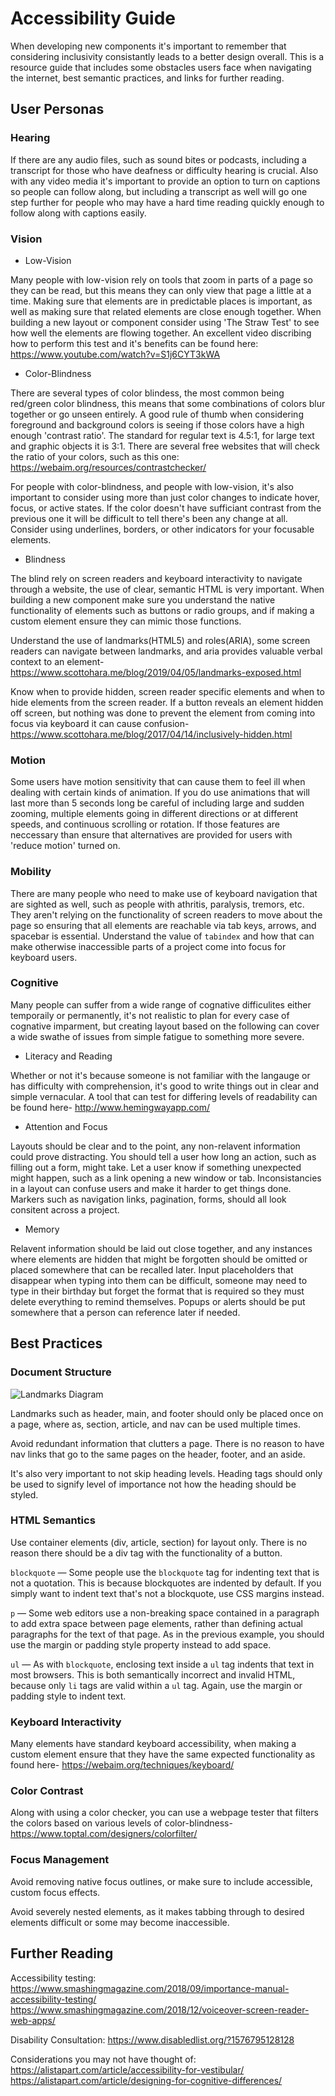 # Accessibility Guide

When developing new components it's important to remember that considering inclusivity consistantly leads to a better design overall. This is a resource guide that includes some obstacles users face when navigating the internet, best semantic practices, and links for further reading.

## User Personas

### Hearing

  If there are any audio files, such as sound bites or podcasts, including a transcript for those who have deafness or difficulty hearing is crucial. Also with any video media it's important to provide an option to turn on captions so people can follow along, but including a transcript as well will go one step further for people who may have a hard time reading quickly enough to follow along with captions easily.

### Vision

  * Low-Vision

  Many people with low-vision rely on tools that zoom in parts of a page so they can be read, but this means they can only view that page a little at a time. Making sure that elements are in predictable places is important, as well as making sure that related elements are close enough together. When building a new layout or component consider using 'The Straw Test' to see how well the elements are flowing together. An excellent video discribing how to perform this test and it's benefits can be found here: https://www.youtube.com/watch?v=S1j6CYT3kWA

  * Color-Blindness

  There are several types of color blindess, the most common being red/green color blindness, this means that some combinations of colors blur together or go unseen entirely. A good rule of thumb when considering foreground and background colors is seeing if those colors have a high enough 'contrast ratio'. The standard for regular text is 4.5:1, for large text and graphic objects it is 3:1. There are several free websites that will check the ratio of your colors, such as this one: https://webaim.org/resources/contrastchecker/

  For people with color-blindness, and people with low-vision, it's also important to consider using more than just color changes to indicate hover, focus, or active states. If the color doesn't have sufficiant contrast from the previous one it will be difficult to tell there's been any change at all. Consider using underlines, borders, or other indicators for your focusable elements.


  * Blindness

  The blind rely on screen readers and keyboard interactivity to navigate through a website, the use of clear, semantic HTML is very important. When building a new component make sure you understand the native functionality of elements such as buttons or radio groups, and if making a custom element ensure they can mimic those functions.

  Understand the use of landmarks(HTML5) and roles(ARIA), some screen readers can navigate between landmarks, and aria provides valuable verbal context to an element-  https://www.scottohara.me/blog/2019/04/05/landmarks-exposed.html

  Know when to provide hidden, screen reader specific elements and when to hide elements from the screen reader. If a button reveals an element hidden off screen, but nothing was done to prevent the element from coming into focus via keyboard it can cause confusion- https://www.scottohara.me/blog/2017/04/14/inclusively-hidden.html


  ### Motion

  Some users have motion sensitivity that can cause them to feel ill when dealing with certain kinds of animation. If you do use animations that will last more than 5 seconds long be careful of including large and sudden zooming, multiple elements going in different directions or at different speeds, and continuous scrolling or rotation. If those features are neccessary than ensure that alternatives are provided for users with 'reduce motion' turned on.

  ### Mobility

  There are many people who need to make use of keyboard navigation that are sighted as well, such as people with athritis, paralysis, tremors, etc. They aren't relying on the functionality of screen readers to move about the page so ensuring that all elements are reachable via tab keys, arrows, and spacebar is essential. Understand the value of `tabindex` and how that can make otherwise inaccessible parts of a project come into focus for keyboard users.

  ### Cognitive

  Many people can suffer from a wide range of cognative difficulites either temporaily or permanently, it's not realistic to plan for every case of cognative imparment, but creating layout based on the following can cover a wide swathe of issues from simple fatigue to something more severe.

  * Literacy and Reading

  Whether or not it's because someone is not familiar with the langauge or has difficulty with comprehension, it's good to write things out in clear and simple vernacular. A tool that can test for differing levels of readability can be found here- http://www.hemingwayapp.com/

  * Attention and Focus

  Layouts should be clear and to the point, any non-relavent information could prove distracting. You should tell a user how long an action, such as filling out a form, might take. Let a user know if something unexpected might happen, such as a link opening a new window or tab. Inconsistancies in a layout can confuse users and make it harder to get things done. Markers such as navigation links, pagination, forms, should all look consitent across a project.

  * Memory

  Relavent information should be laid out close together, and any instances where elements are hidden that might be forgotten should be omitted or placed somewhere that can be recalled later. Input placeholders that disappear when typing into them can be difficult, someone may need to type in their birthday but forget the format that is required so they must delete everything to remind themselves. Popups or alerts should be put somewhere that a person can reference later if needed.

## Best Practices

  ### Document Structure

  ![ Landmarks Diagram ](https://image.slidesharecdn.com/themes-plugins-accessibility-wcldn-march-2015-150325031854-conversion-gate01/95/themes-plugins-and-accessibility-wordcamp-london-march-2015-17-638.jpg?cb=1427254256)

  Landmarks such as header, main, and footer should only be placed once on a page, where as, section, article, and nav can be used multiple times.

  Avoid redundant information that clutters a page. There is no reason to have nav links that go to the same pages on the header, footer, and an aside.

  It's also very important to not skip heading levels. Heading tags should only be used to signify level of importance not how the heading should be styled.

  ### HTML Semantics

  Use container elements (div, article, section) for layout only. There is no reason there should be a div tag with the functionality of a button.

  `blockquote` — Some people use the `blockquote` tag for indenting text that is not a quotation. This is because blockquotes are indented by default. If you simply want to indent text that's not a blockquote, use CSS margins instead.

  `p` — Some web editors use a non-breaking space contained in a paragraph to add extra space between page elements, rather than defining actual paragraphs for the text of that page. As in the previous example, you should use the margin or padding style property instead to add space.​

  `ul` — As with `blockquote`, enclosing text inside a `ul` tag indents that text in most browsers. This is both semantically incorrect and invalid HTML, because only `li` tags are valid within a `ul` tag. Again, use the margin or padding style to indent text.

  ### Keyboard Interactivity

  Many elements have standard keyboard accessibility, when making a custom element ensure that they have the same expected functionality as found here- https://webaim.org/techniques/keyboard/

  ### Color Contrast

  Along with using a color checker, you can use a webpage tester that filters the colors based on various levels of color-blindness- https://www.toptal.com/designers/colorfilter/

  ### Focus Management

  Avoid removing native focus outlines, or make sure to include accessible, custom focus effects. 

  Avoid severely nested elements, as it makes tabbing through to desired elements difficult or some may become inaccessible.

## Further Reading

Accessibility testing:
https://www.smashingmagazine.com/2018/09/importance-manual-accessibility-testing/
https://www.smashingmagazine.com/2018/12/voiceover-screen-reader-web-apps/

Disability Consultation:
https://www.disabledlist.org/?1576795128128

Considerations you may not have thought of:
https://alistapart.com/article/accessibility-for-vestibular/
https://alistapart.com/article/designing-for-cognitive-differences/
